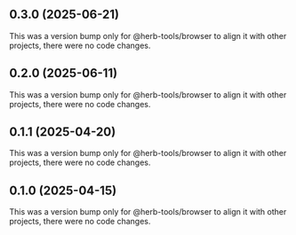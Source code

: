 ## 0.3.0 (2025-06-21)

This was a version bump only for @herb-tools/browser to align it with other projects, there were no code changes.

## 0.2.0 (2025-06-11)

This was a version bump only for @herb-tools/browser to align it with other projects, there were no code changes.

## 0.1.1 (2025-04-20)

This was a version bump only for @herb-tools/browser to align it with other projects, there were no code changes.

## 0.1.0 (2025-04-15)

This was a version bump only for @herb-tools/browser to align it with other projects, there were no code changes.